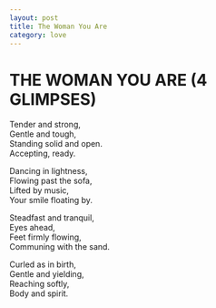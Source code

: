 ```yaml
---
layout: post
title: The Woman You Are
category: love
---
```


# THE WOMAN YOU ARE (4 GLIMPSES)

Tender and strong,  
Gentle and tough,  
Standing solid and open.  
Accepting, ready.

Dancing in lightness,  
Flowing past the sofa,  
Lifted by music,  
Your smile floating by.

Steadfast and tranquil,  
Eyes ahead,  
Feet firmly flowing,  
Communing with the sand.

Curled as in birth,  
Gentle and yielding,  
Reaching softly,  
Body and spirit.

